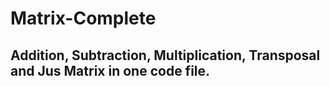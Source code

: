 # Matrix-Complete
## Addition, Subtraction, Multiplication, Transposal and Jus Matrix in one code file.
